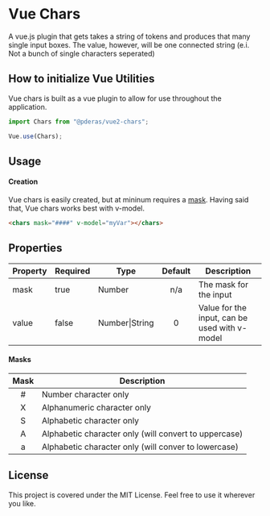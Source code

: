 # Vue Chars
A vue.js plugin that gets takes a string of tokens and produces that many single input boxes.
The value, however, will be one connected string (e.i. Not a bunch of single characters seperated)

## How to initialize Vue Utilities
Vue chars is built as a vue plugin to allow for use throughout the application.

```javascript
import Chars from "@pderas/vue2-chars";

Vue.use(Chars);
```

## Usage
#### Creation
Vue chars is easily created, but at mininum requires a [mask](#masks). Having said that, Vue chars works best with v-model.
```HTML
<chars mask="####" v-model="myVar"></chars>
```

## Properties
| Property  | Required | Type                 | Default                 | Description                                   |
|-----------|----------|----------------------|:-----------------------:|-----------------------------------------------|
| mask      | true     | Number               | n/a                     | The mask for the input                        |
| value     | false    | Number&#124;String   | 0                       | Value for the input, can be used with v-model |


#### Masks
| Mask  | Description                                            |
|:-----:|--------------------------------------------------------|
| #     |  Number character only                                 |
| X     |  Alphanumeric character only                           |
| S     |  Alphabetic character only                             |
| A     |  Alphabetic character only (will convert to uppercase) |
| a     |  Alphabetic character only (will conver to lowercase)  |

## License
This project is covered under the MIT License. Feel free to use it wherever you like.